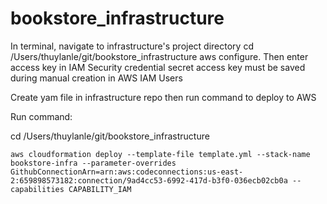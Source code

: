 # bookstore_infrastructure

In terminal, navigate to infrastructure's project directory
cd /Users/thuylanle/git/bookstore_infrastructure
aws configure. Then enter access key in IAM Security credential
secret access key must be saved during manual creation in AWS IAM Users

Create yam file in infrastructure repo then run command to deploy to AWS

Run command:

cd /Users/thuylanle/git/bookstore_infrastructure

`aws cloudformation deploy --template-file template.yml --stack-name bookstore-infra --parameter-overrides GithubConnectionArn=arn:aws:codeconnections:us-east-2:659898573182:connection/9ad4cc53-6992-417d-b3f0-036ecb02cb0a --capabilities CAPABILITY_IAM` 


